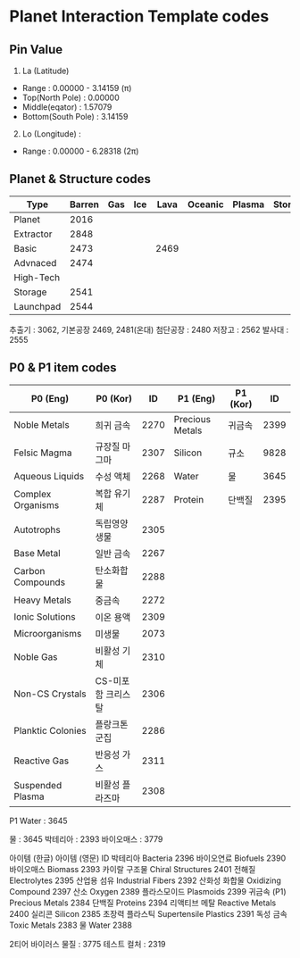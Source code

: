# Planet Interaction Template codes

## Pin Value
1. La (Latitude)
 - Range : 0.00000 - 3.14159 (&pi;)
 - Top(North Pole) : 0.00000
 - Middle(eqator) : 1.57079
 - Bottom(South Pole) : 3.14159
  
2. Lo (Longitude) :
 - Range : 0.00000 - 6.28318 (2&pi;)

## Planet & Structure codes
| Type      | Barren | Gas  | Ice  | Lava | Oceanic | Plasma | Storm | Temperate |
|-----------|--------|------|------|------|---------|--------|-------|-----------|
| Planet    | 2016   |      |      |      |         |        |       | 11        |
| Extractor | 2848   |      |      |      |         |        |       | 3068      |
| Basic     | 2473   |      |      | 2469 |         |        |       | 2481      |
| Advnaced  | 2474   |      |      |      |         |        |       | 2480      |
| High-Tech |        |      |      |      |         |        |       |           |
| Storage   | 2541   |      |      |      |         |        |       | 3068      |
| Launchpad | 2544   |      |      |      |         |        |       | 2555      |

추출기 : 3062, 
기본공장 2469, 2481(온대)
첨단공장 : 2480
저장고 : 2562
발사대 : 2555

## P0 & P1 item codes
| P0 (Eng) | P0 (Kor) | ID |  P1 (Eng) | P1 (Kor) | ID | 
|-|-|-|-|-|-|
| Noble Metals | 희귀 금속 | 2270 | Precious Metals | 귀금속 | 2399 |
| Felsic Magma | 규장질 마그마 | 2307 | Silicon | 규소 | 9828 |
| Aqueous Liquids | 수성 액체 | 2268 | Water | 물 | 3645 |
| Complex Organisms | 복합 유기체 | 2287 | Protein | 단백질 | 2395 |
| Autotrophs | 독립영양생물 | 2305 | |
| Base Metal | 일반 금속 | 2267 | |
| Carbon Compounds | 탄소화합물	| 2288 |
| Heavy Metals | 중금속	| 2272 |
| Ionic Solutions | 이온 용액 | 2309 |
| Microorganisms | 미생물 | 2073 |
| Noble Gas	| 비활성 기체 | 2310 |
| Non-CS Crystals | CS-미포함 크리스탈 | 2306 |
|	Planktic Colonies | 플랑크톤 군집 | 2286 |
| Reactive Gas | 반응성 가스 | 2311 |
| Suspended Plasma | 비활성 플라즈마 | 2308 |


P1
Water : 3645

물 : 3645
박테리아 : 2393
바이오매스 : 3779

아이템 (한글)	아이템 (영문)	ID
박테리아	Bacteria	2396
바이오연료	Biofuels	2390
바이오매스	Biomass	2393
카이랄 구조물	Chiral Structures	2401
전해질	Electrolytes	2395
산업용 섬유	Industrial Fibers	2392
산화성 화합물	Oxidizing Compound	2397
산소	Oxygen	2389
플라스모이드	Plasmoids	2399
귀금속 (P1)	Precious Metals	2384
단백질	Proteins	2394
리액티브 메탈	Reactive Metals	2400
실리콘	Silicon	2385
초장력 플라스틱	Supertensile Plastics	2391
독성 금속	Toxic Metals	2383
물	Water	2388




2티어
바이러스 물질 : 3775
테스트 컬처 : 2319
